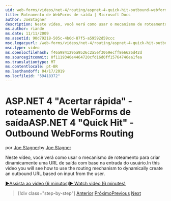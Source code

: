 ```yaml
---
uid: web-forms/videos/net-4/routing/aspnet-4-quick-hit-outbound-webforms-routing
title: Roteamento de WebForms de saída | Microsoft Docs
author: JoeStagner
description: Neste vídeo, você verá como usar o mecanismo de roteamento para criar dinamicamente uma URL de saída com base na entrada do usuário.
ms.author: riande
ms.date: 11/11/2009
ms.assetid: 90d79218-505c-4b6d-87f5-a59592d59ccc
msc.legacyurl: /web-forms/videos/net-4/routing/aspnet-4-quick-hit-outbound-webforms-routing
msc.type: video
ms.openlocfilehash: f46a9841295a9526c2a5ef3069ecff8e6626d42d
ms.sourcegitcommit: 0f1119340e4464720cfd16d0ff15764746ea1fea
ms.translationtype: MT
ms.contentlocale: pt-BR
ms.lasthandoff: 04/17/2019
ms.locfileid: "59418372"
---
```

# <a name="aspnet-4-quick-hit---outbound-webforms-routing"></a><span data-ttu-id="13640-103">ASP.NET 4 "Acertar rápida" - roteamento de WebForms de saída</span><span class="sxs-lookup"><span data-stu-id="13640-103">ASP.NET 4 "Quick Hit" - Outbound WebForms Routing</span></span>

<span data-ttu-id="13640-104">por [Joe Stagner](https://github.com/JoeStagner)</span><span class="sxs-lookup"><span data-stu-id="13640-104">by [Joe Stagner](https://github.com/JoeStagner)</span></span>

<span data-ttu-id="13640-105">Neste vídeo, você verá como usar o mecanismo de roteamento para criar dinamicamente uma URL de saída com base na entrada do usuário.</span><span class="sxs-lookup"><span data-stu-id="13640-105">In this video you will see how to use the routing mechanism to dynamically create an outbound URL based on input from the user.</span></span> 

[<span data-ttu-id="13640-106">&#9654;Assista ao vídeo (6 minutos)</span><span class="sxs-lookup"><span data-stu-id="13640-106">&#9654; Watch video (6 minutes)</span></span>](https://channel9.msdn.com/Blogs/ASP-NET-Site-Videos/aspnet-4-quick-hit-outbound-webforms-routing)

> [!div class="step-by-step"]
> <span data-ttu-id="13640-107">[Anterior](aspnet-4-quick-hit-declarative-webforms-routing.md)
> [Próximo](how-do-i-use-routing-with-aspnet-web-forms.md)</span><span class="sxs-lookup"><span data-stu-id="13640-107">[Previous](aspnet-4-quick-hit-declarative-webforms-routing.md)
[Next](how-do-i-use-routing-with-aspnet-web-forms.md)</span></span>
